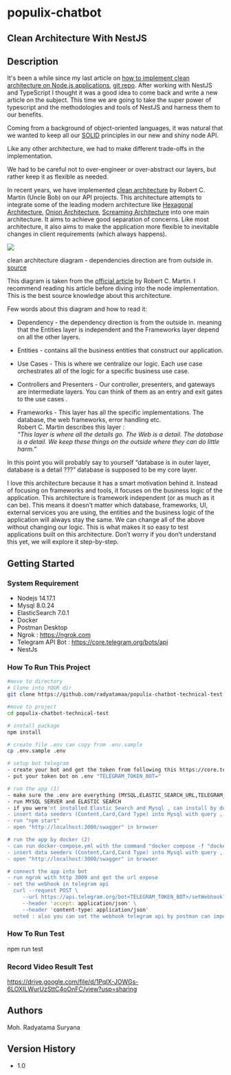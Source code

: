 # populix-chatbot
## Clean Architecture With NestJS
## Description
It's been a while since my last article on [how to implement clean architecture on Node.js applications](https://betterprogramming.pub/node-clean-architecture-deep-dive-ab68e523554b), [git repo](https://github.com/royib/clean-architecture-node).
After working with NestJS and TypeScript I thought it was a good idea to come back and write a new article on the subject. This time we are going to take the super power of typescript and the methodologies and tools of NestJS and harness them to our benefits.

Coming from a background of object-oriented languages, it was natural that we
wanted to keep all our [SOLID](https://en.wikipedia.org/wiki/SOLID) principles
in our new and shiny node API.

Like any other architecture, we had to make different trade-offs in the
implementation.

We had to be careful not to over-engineer or over-abstract our layers, but
rather keep it as flexible as needed.

In recent years, we have implemented [clean
architecture](http://blog.cleancoder.com/uncle-bob/2012/08/13/the-clean-architecture.html)
by Robert C. Martin (Uncle Bob) on our API projects. This architecture attempts
to integrate some of the leading modern architecture like [Hexagonal
Architecture](http://alistair.cockburn.us/Hexagonal+architecture), [Onion
Architecture](http://jeffreypalermo.com/blog/the-onion-architecture-part-1/),
[Screaming
Architecture](http://blog.cleancoders.com/2011-09-30-Screaming-Architecture)
into one main architecture. It aims to achieve good separation of concerns. Like
most architecture, it also aims to make the application more flexible to
inevitable changes in client requirements (which always happens).

![](https://fullstackroyhome.files.wordpress.com/2019/03/cleanarchitecture.jpg)

clean architecture diagram - dependencies direction are from outside in.
[source](http://blog.cleancoder.com/uncle-bob/2012/08/13/the-clean-architecture.html)

This diagram is taken from the [official
article](https://blog.cleancoder.com/uncle-bob/2012/08/13/the-clean-architecture.html)
by Robert C. Martin. I recommend reading his article before diving into the node
implementation. This is the best source knowledge about this architecture.

Few words about this diagram and how to read it:

-   Dependency - the dependency direction is from the outside in. meaning that
    the Entities layer is independent and the Frameworks layer depend on all the
    other layers.

-   Entities - contains all the business entities that construct our
    application.

-   Use Cases - This is where we centralize our logic. Each use case
    orchestrates all of the logic for a specific business use case.

-   Controllers and Presenters - Our controller, presenters, and gateways are
    intermediate layers. You can think of them as an entry and exit gates to the
    use cases .

-   Frameworks - This layer has all the specific implementations. The database,
    the web frameworks, error handling etc.  
    Robert C. Martin describes this layer :  
    *“This layer is where all the details go. The Web is a detail. The database
    is a detail. We keep these things on the outside where they can do little
    harm.”*

In this point you will probably say to yourself “database is in outer layer,
database is a detail ???” database is supposed to be my core layer.

I love this architecture because it has a smart motivation behind it. Instead of
focusing on frameworks and tools, it focuses on the business logic of the
application. This architecture is framework independent (or as much as it can
be). This means it doesn’t matter which database, frameworks, UI, external
services you are using, the entities and the business logic of the application
will always stay the same. We can change all of the above without changing our
logic. This is what makes it so easy to test applications built on this
architecture. Don’t worry if you don’t understand this yet, we will explore it
step-by-step.
## Getting Started
### System Requirement
- Nodejs 14.17.1
- Mysql 8.0.24
- ElasticSearch 7.0.1
- Docker
- Postman Desktop
- Ngrok : https://ngrok.com
- Telegram API Bot : https://core.telegram.org/bots/api
- NestJs
### How To Run This Project

```bash
#move to directory
# Clone into YOUR dir
git clone https://github.com/radyatamaa/populix-chatbot-technical-test.git

#move to project
cd populix-chatbot-technical-test

# install package
npm install

# create file .env can copy from .env.sample
cp .env.sample .env

# setup bot telegram
- create your bot and get the token from following this https://core.telegram.org/bots/features#botfather
- put your token bot on .env "TELEGRAM_TOKEN_BOT="

# run the app (1)
- make sure the .env are everything (MYSQL,ELASTIC_SEARCH_URL,TELEGRAM_TOKEN_BOT) correct , NOTED : for THE_MOVIE_DB_API_TOKEN and THE_MOVIE_DB_API_BASE_URL_IMAGE can using default from .env.sample
- run MYSQL SERVER and ELASTIC SEARCH 
- if you were'nt installed Elastic Search and Mysql , can install by docker-compose-local with command 'docker compose -f "docker-compose-local.yml" up -d --build'
- insert data seeders (Content,Card,Card Type) into Mysql with query , the query on dir file "db/data_content.sql"
- run "npm start"
- open "http://localhost:3000/swagger" in browser

# run the app by docker (2)
- can run docker-compose.yml with the command "docker compose -f "docker-compose.yml" up -d --build"
- insert data seeders (Content,Card,Card Type) into Mysql with query , the query on dir file "db/data_content.sql"
- open "http://localhost:3000/swagger" in browser

# connect the app into bot
- run ngrok with http 3000 and get the url expose
- set the webhook in telegram api 
  curl --request POST \
     --url https://api.telegram.org/bot<TELEGRAM_TOKEN_BOT>/setWebhook?url=<URL-FROM-NGROK-EXPOSED>/api/webhook \
     --header 'accept: application/json' \
     --header 'content-type: application/json'
  noted : also you can set the webhook telegram api by postman can import the file collection "Telegram-Bot-api.postman_collection.json"
```  

### How To Run Test
npm run test
### Record Video Result Test
https://drive.google.com/file/d/1PqIX-JOWGs-6LOXILWurUzSttC4oOnFC/view?usp=sharing
## Authors
Moh. Radyatama Suryana
## Version History
* 1.0
